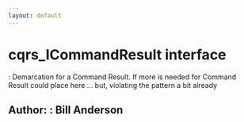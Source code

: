 ```yaml
---
layout: default
---
```

# cqrs_ICommandResult interface

: Demarcation for a Command Result. If more is needed for Command Result could place here ... but, violating the pattern a bit already


**Author:** : Bill Anderson
---
